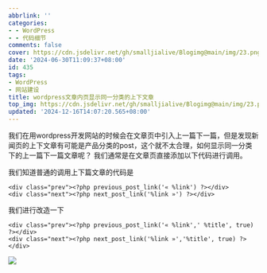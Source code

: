 ```yaml
---
abbrlink: ''
categories:
- - WordPress
- - 代码细节
comments: false
cover: https://cdn.jsdelivr.net/gh/smalljialive/Blogimg@main/img/23.png
date: '2024-06-30T11:09:37+08:00'
id: 435
tags:
- WordPress
- 网站建设
title: wordpress文章内页显示同一分类的上下文章
top_img: https://cdn.jsdelivr.net/gh/smalljialive/Blogimg@main/img/23.png
updated: '2024-12-16T14:07:20.565+08:00'
---
```

我们在用wordpress开发网站的时候会在文章页中引入上一篇下一篇，但是发现新闻页的上下文章有可能是产品分类的post，这个就不太合理，如何显示同一分类下的上一篇下一篇文章呢？ 我们通常是在文章页直接添加以下代码进行调用。

我们知道普通的调用上下篇文章的代码是

```
<div class="prev"><?php previous_post_link('« %link') ?></div>
<div class="next"><?php next_post_link('%link »') ?></div>
```

我们进行改造一下

```
<div class="prev"><?php previous_post_link('« %link',' %title', true) ?></div>
<div class="next"><?php next_post_link('%link »','%title', true) ?></div>
```

![](https://cdn.jsdelivr.net/gh/smalljialive/Blogimg@main/img/23.png)

